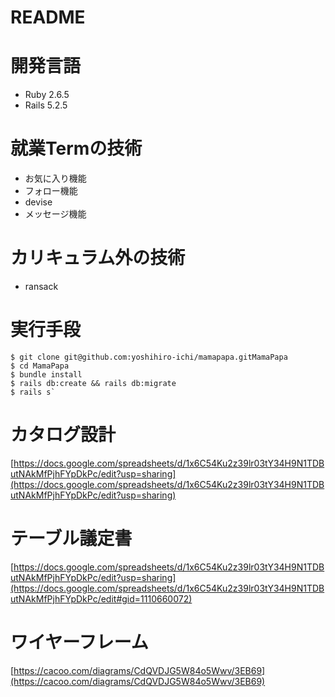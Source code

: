 # README
# 開発言語
- Ruby 2.6.5
- Rails 5.2.5
# 就業Termの技術
- お気に入り機能
- フォロー機能
- devise
- メッセージ機能
# カリキュラム外の技術
- ransack
# 実行手段
```
$ git clone git@github.com:yoshihiro-ichi/mamapapa.gitMamaPapa  
$ cd MamaPapa  
$ bundle install  
$ rails db:create && rails db:migrate  
$ rails s`
```
# カタログ設計
[https://docs.google.com/spreadsheets/d/1x6C54Ku2z39lr03tY34H9N1TDButNAkMfPjhFYpDkPc/edit?usp=sharing](https://docs.google.com/spreadsheets/d/1x6C54Ku2z39lr03tY34H9N1TDButNAkMfPjhFYpDkPc/edit?usp=sharing)
# テーブル議定書
[https://docs.google.com/spreadsheets/d/1x6C54Ku2z39lr03tY34H9N1TDButNAkMfPjhFYpDkPc/edit?usp=sharing](https://docs.google.com/spreadsheets/d/1x6C54Ku2z39lr03tY34H9N1TDButNAkMfPjhFYpDkPc/edit#gid=1110660072)
# ワイヤーフレーム
[https://cacoo.com/diagrams/CdQVDJG5W84o5Wwv/3EB69](https://cacoo.com/diagrams/CdQVDJG5W84o5Wwv/3EB69)
